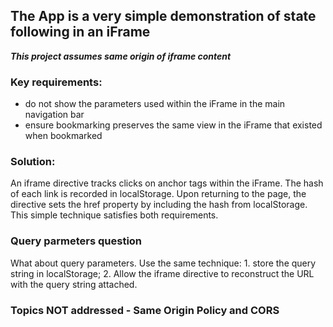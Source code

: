 ## The App is a very simple demonstration of state following in an iFrame
**_This project assumes same origin of iframe content_** 
### Key requirements:
 * do not show the parameters used within the iFrame in the main navigation bar
 * ensure bookmarking preserves the same view in the iFrame that existed when bookmarked
 
### Solution:
 An iframe directive tracks clicks on anchor tags within the iFrame. The hash of each link is recorded in localStorage.
 Upon returning to the page, the directive sets the href property by including the hash from localStorage. This simple
 technique satisfies both requirements.
 
### Query parmeters question
 What about query parameters. Use the same technique: 1. store the query string in localStorage; 2. Allow the iframe
 directive to reconstruct the URL with the query string attached.
 
### Topics NOT addressed - Same Origin Policy and CORS 